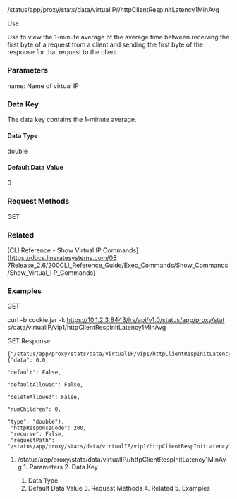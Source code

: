 ##
/status/app/proxy/stats/data/virtualIP/<name>/httpClientRespInitLatency1MinAvg

Use

Use to view the 1-minute average of the average time between receiving the
first byte of a request from a client and sending the first byte of the
response for that request to the client.

### Parameters

name: Name of virtual IP

### Data Key

The data key contains the 1-minute average.

#### Data Type

double

#### Default Data Value

0

### Request Methods

GET

### Related

[CLI Reference - Show Virtual IP Commands](https://docs.lineratesystems.com/08
7Release_2.6/200CLI_Reference_Guide/Exec_Commands/Show_Commands/Show_Virtual_I
P_Commands)

### Examples

GET

curl -b cookie.jar -k https://10.1.2.3:8443/lrs/api/v1.0/status/app/proxy/stat
s/data/virtualIP/vip1/httpClientRespInitLatency1MinAvg

GET Response

    
    
    {"/status/app/proxy/stats/data/virtualIP/vip1/httpClientRespInitLatency1MinAvg": {"data": 0.0,
                                                                                         "default": False,
                                                                                         "defaultAllowed": False,
                                                                                         "deleteAllowed": False,
                                                                                         "numChildren": 0,
                                                                                         "type": "double"},
     "httpResponseCode": 200,
     "recurse": False,
     "requestPath": "/status/app/proxy/stats/data/virtualIP/vip1/httpClientRespInitLatency1MinAvg"}
    

  1. /status/app/proxy/stats/data/virtualIP/<name>/httpClientRespInitLatency1MinAvg
    1. Parameters
    2. Data Key
      1. Data Type
      2. Default Data Value
    3. Request Methods
    4. Related
    5. Examples

